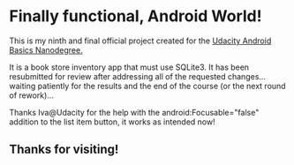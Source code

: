 # Finally functional, Android World!

This is my ninth and final official project created for the
[Udacity Android Basics Nanodegree.](https://www.udacity.com/course/android-basics-nanodegree-by-google--nd803 "Udacity Android Basics ND")

It is a book store inventory app that must use SQLite3. It has been resubmitted for review after addressing all of the requested changes... 
waiting patiently for the results and the end of the course (or the next round of rework)...

Thanks Iva@Udacity for the help with the android:Focusable="false" addition to the list item button, it works as intended now!

## Thanks for visiting!
